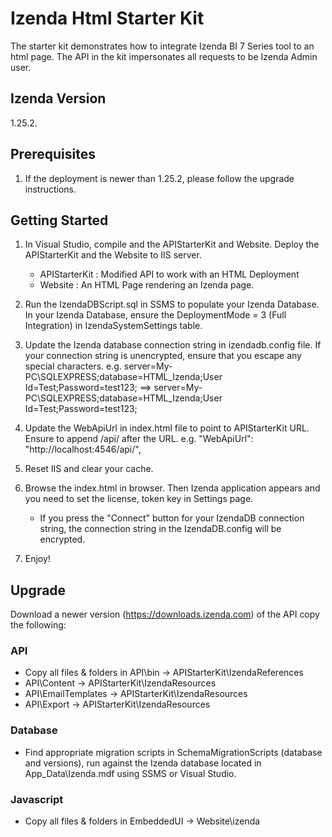 # Izenda Html Starter Kit
The starter kit demonstrates how to integrate Izenda BI 7 Series tool to an html page. 
The API in the kit impersonates all requests to be Izenda Admin user.

## Izenda Version
1.25.2.

## Prerequisites

1. If the deployment is newer than 1.25.2, please follow the upgrade instructions.
   
## Getting Started

1. In Visual Studio, compile and the APIStarterKit and Website. Deploy the APIStarterKit and the Website to IIS server.
	* APIStarterKit : Modified API to work with an HTML Deployment
	* Website : An HTML Page rendering an Izenda page.

2. Run the IzendaDBScript.sql in SSMS to populate your Izenda Database. In your Izenda Database, ensure the DeploymentMode = 3 (Full Integration) in IzendaSystemSettings table.

4. Update the Izenda database connection string in izendadb.config file. If your connection string is unencrypted, ensure that you escape any special characters.
   e.g. server=My-PC\SQLEXPRESS;database=HTML_Izenda;User Id=Test;Password=test123;  ==> server=My-PC\\SQLEXPRESS;database=HTML_Izenda;User Id=Test;Password=test123;
 
5. Update the WebApiUrl in index.html file to point to APIStarterKit URL. Ensure to append /api/ after the URL.
   e.g. "WebApiUrl": "http://localhost:4546/api/",

6. Reset IIS and clear your cache.

7. Browse the index.html in browser. Then Izenda application appears and you need to set the license, token key in Settings page.
	* If you press the "Connect" button for your IzendaDB connection string, the connection string in the IzendaDB.config will be encrypted.

8. Enjoy!



## Upgrade
Download a newer version (https://downloads.izenda.com) of the API copy the following:

### API
* Copy all files & folders in API\bin -> APIStarterKit\IzendaReferences
* API\Content -> APIStarterKit\IzendaResources
* API\EmailTemplates -> APIStarterKit\IzendaResources
* API\Export -> APIStarterKit\IzendaResources

### Database
* Find appropriate migration scripts in SchemaMigrationScripts (database and versions), run against the Izenda database located in App_Data\Izenda.mdf using SSMS or Visual Studio.

### Javascript
* Copy all files & folders in EmbeddedUI -> Website\izenda
